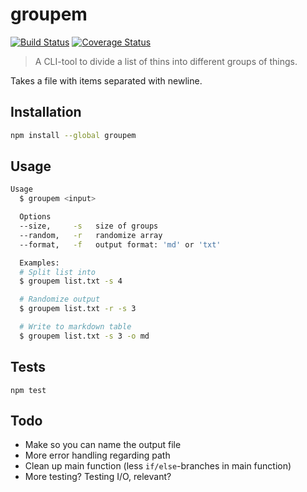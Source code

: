 # groupem
[![Build Status](https://travis-ci.org/jesperorb/groupem.svg?branch=master)](https://travis-ci.org/jesperorb/groupem) [![Coverage Status](https://coveralls.io/repos/github/jesperorb/groupem/badge.svg?branch=master)](https://coveralls.io/github/jesperorb/groupem?branch=master)


>A CLI-tool to divide a list of thins into different groups of things. 

Takes a file with items separated with newline.

## Installation

```bash
npm install --global groupem
```

## Usage

```bash
Usage
  $ groupem <input>

  Options
  --size,     -s   size of groups
  --random,   -r   randomize array
  --format,   -f   output format: 'md' or 'txt'

  Examples:
  # Split list into
  $ groupem list.txt -s 4

  # Randomize output
  $ groupem list.txt -r -s 3

  # Write to markdown table
  $ groupem list.txt -s 3 -o md
```

## Tests

```
npm test
```

## Todo

* Make so you can name the output file
* More error handling regarding path
* Clean up main function (less `if/else`-branches in main function)
* More testing? Testing I/O, relevant?
